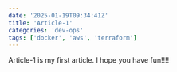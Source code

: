 ```yaml
---
date: '2025-01-19T09:34:41Z'
title: 'Article-1'
categories: 'dev-ops'
tags: ['docker', 'aws', 'terraform']
---
```

Article-1 is my first article. I hope you have fun!!!!